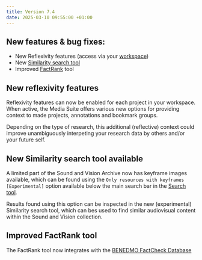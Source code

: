 ```yaml
---
title: Version 7.4
date: 2025-03-10 09:55:00 +01:00
---
```


## New features & bug fixes:

* New Reflexivity features (access via your [workspace](https://mediasuite.clariah.nl/workspace/projects))
* New [Similarity search tool](https://mediasuite.clariah.nl/tool/similarity?cid=daan-catalogue-aggr&id=2101608140120259531&assetId=WEEKNUMMER744-HRE0001C1FB&startTimeRaw=7.06&ak-time=7060)
* Improved [FactRank](https://mediasuite.clariah.nl/tool/factrank) tool

## New reflexivity features

Reflexivity features can now be enabled for each project in your workspace. When active, the Media Suite offers various new options for providing context to made projects, annotations and bookmark groups.

Depending on the type of research, this additional (reflective) context could improve unambiguously interpeting your research data by others and/or your future self.


## New Similarity search tool available

A limited part of the Sound and Vision Archive now has keyframe images available, which can be found using the `Only resources with keyframes [Experimental]` option available below the main search bar in the [Search tool](https://mediasuite.clariah.nl/tool/single-search).

Results found using this option can be inspected in the new (experimental) Similarity search tool, which can bes used to find similar audiovisual content within the Sound and Vision collection.


## Improved FactRank tool

The FactRank tool now integrates with the [BENEDMO FactCheck Database](https://factcheck.benedmo.eu)
